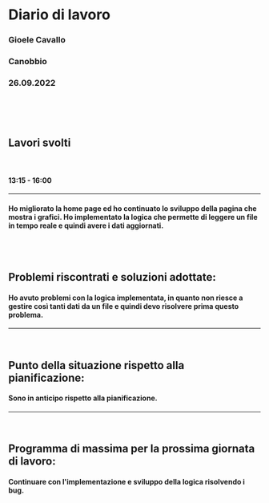 
# **Diario di lavoro**

### **Gioele Cavallo**
### Canobbio
### 26.09.2022
<br><br><br>


## **Lavori svolti**

<br>

#### 13:15 - 16:00
---
#### Ho migliorato la home page ed ho continuato lo sviluppo della pagina che mostra i grafici. Ho implementato la logica che permette di leggere un file in tempo reale e quindi avere i dati aggiornati.

<br>
<br>

## **Problemi riscontrati e soluzioni adottate:**
#### Ho avuto problemi con la logica implementata, in quanto non riesce a gestire così tanti dati da un file e quindi devo risolvere prima questo problema.

---
<br>

## **Punto della situazione rispetto alla pianificazione:**
#### Sono in anticipo rispetto alla pianificazione.
---
<br>

## **Programma di massima per la prossima giornata di lavoro:**
#### Continuare con l'implementazione e sviluppo della logica risolvendo i bug.